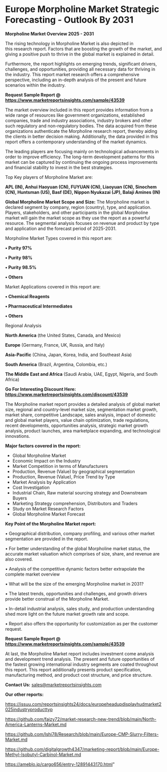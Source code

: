 # Europe Morpholine Market Strategic Forecasting - Outlook By 2031

<Strong> Morpholine Market Overview 2025 - 2031</strong>

The rising technology in Morpholine Market is also depicted in this research report. Factors that are boosting the growth of the market, and giving a positive push to thrive in the global market is explained in detail.

Furthermore, the report highlights on emerging trends, significant drivers, challenges, and opportunities, providing all necessary data for thriving in the industry. This report market research offers a comprehensive perspective, including an in-depth analysis of the present and future scenarios within the industry.

<strong>Request Sample Report @ <a href=https://www.marketreportsinsights.com/sample/43539>https://www.marketreportsinsights.com/sample/43539</a></strong>

The market overview included in this report provides information from a wide range of resources like government organizations, established companies, trade and industry associations, industry brokers and other such regulatory and non-regulatory bodies. The data acquired from these organizations authenticate the Morpholine research report, thereby aiding the clients in better decision making. Additionally, the data provided in this report offers a contemporary understanding of the market dynamics.

The leading players are focusing mainly on technological advancements in order to improve efficiency. The long-term development patterns for this market can be captured by continuing the ongoing process improvements and financial stability to invest in the best strategies.

Top Key players of Morpholine Market are:

<strong>APL (IN), Anhui Haoyuan (CN), FUYUAN (CN), Liaoyuan (CN), Sinochem (CN), Huntsman (US), Basf (DE), Nippon Nyukazai (JP), Balaji Amines (IN)</strong>

<strong><b>Global Morpholine Market Scope and Size:</b></strong>
The Morpholine market is declared segment by company, region (country), type, and application. Players, stakeholders, and other participants in the global Morpholine market will gain the market scope as they use the report as a powerful resource. The segmental analysis focuses on revenue and product by type and application and the forecast period of 2025-2031.

Morpholine Market Types covered in this report are:

<strong>•  Purity 97%

•  Purity 98%

•  Purity 98.5%

•  Others</strong>

Market Applications covered in this report are:

<strong>•  Chemical Reagents

•  Pharmaceutical Intermediates

•  Others</strong> 

Regional Analysis

<strong>North America</strong> (the United States, Canada, and Mexico)

<strong>Europe</strong> (Germany, France, UK, Russia, and Italy)

<strong>Asia-Pacific</strong> (China, Japan, Korea, India, and Southeast Asia)

<strong>South America</strong> (Brazil, Argentina, Colombia, etc.)

<strong>The Middle East and Africa</strong> (Saudi Arabia, UAE, Egypt, Nigeria, and South Africa)

<strong>Go For Interesting Discount Here: <a href=https://www.marketreportsinsights.com/discount/43539>https://www.marketreportsinsights.com/discount/43539</a></strong>

The Morpholine market report provides a detailed analysis of global market size, regional and country-level market size, segmentation market growth, market share, competitive Landscape, sales analysis, impact of domestic and global market players, value chain optimization, trade regulations, recent developments, opportunities analysis, strategic market growth analysis, product launches, area marketplace expanding, and technological innovations.

<strong><b>Major factors covered in the report:</b></strong>
<ul>
  <li>Global Morpholine Market </li>
  <li>Economic Impact on the Industry</li>
  <li>Market Competition in terms of Manufacturers</li>
  <li>Production, Revenue (Value) by geographical segmentation</li>
  <li>Production, Revenue (Value), Price Trend by Type</li>
  <li>Market Analysis by Application</li>
  <li>Cost Investigation</li>
  <li>Industrial Chain, Raw material sourcing strategy and Downstream Buyers</li>
  <li>Marketing Strategy comprehension, Distributors and Traders</li>
  <li>Study on Market Research Factors</li>
  <li>Global Morpholine Market Forecast</li>
</ul>

<strong><b>Key Point of the Morpholine Market report:</b></strong>

• Geographical distribution, company profiling, and various other market segmentation are provided in the report.

• For better understanding of the global Morpholine market status, the accurate market valuation which comprises of size, share, and revenue are also covered.

• Analysis of the competitive dynamic factors better extrapolate the complete market overview

• What will be the size of the emerging Morpholine market in 2031?

• The latest trends, opportunities and challenges, and growth drivers provide better construal of the Morpholine Market.

• In-detail industrial analysis, sales study, and production understanding shed more light on the future market growth rate and scope.

• Report also offers the opportunity for customization as per the customer request.

<strong>Request Sample Report @ <a href=https://www.marketreportsinsights.com/sample/43539>https://www.marketreportsinsights.com/sample/43539</a></strong>

At last, the Morpholine Market report includes investment come analysis and development trend analysis. The present and future opportunities of the fastest growing international industry segments are coated throughout this report. This report additionally presents product specification, manufacturing method, and product cost structure, and price structure.

<strong>Contact Us:</strong>
sales@marketreportsinsights.com

<strong>Our other reports:</strong>

<a href=https://issuu.com/reportsinsights24/docs/europeheadupdisplayhudmarket2025industryproducttyp>https://issuu.com/reportsinsights24/docs/europeheadupdisplayhudmarket2025industryproducttyp</a>

<a href=https://github.com/faizy72/market-research-new-trend/blob/main/North-America-Lanterns-Market.md>https://github.com/faizy72/market-research-new-trend/blob/main/North-America-Lanterns-Market.md</a>

<a href=https://github.com/Ishi78/Research/blob/main/Europe-CMP-Slurry-Filters-Market.md>https://github.com/Ishi78/Research/blob/main/Europe-CMP-Slurry-Filters-Market.md</a>

<a href=https://github.com/digitalgrowth4347/marketing-report/blob/main/Europe-Methyl-Isobutyl-Carbinol-Market.md>https://github.com/digitalgrowth4347/marketing-report/blob/main/Europe-Methyl-Isobutyl-Carbinol-Market.md</a>

<a href=https://ameblo.jp/cargo656/entry-12891443170.html>https://ameblo.jp/cargo656/entry-12891443170.html</a>"

